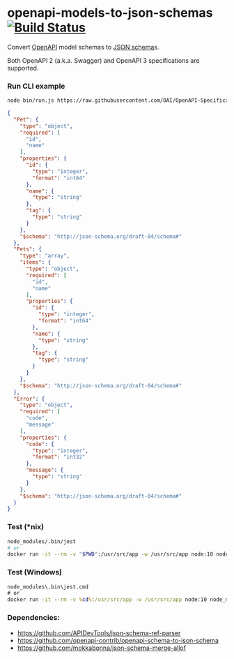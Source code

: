 # openapi-models-to-json-schemas [![Build Status](https://travis-ci.org/francescozanoni/openapi-models-to-json-schemas.svg?branch=master)](https://travis-ci.org/francescozanoni/openapi-models-to-json-schemas)

Convert [OpenAPI](https://swagger.io/docs/specification/about) model schemas to [JSON schema](https://json-schema.org)s.

Both OpenAPI 2 (a.k.a. Swagger) and OpenAPI 3 specifications are supported.

### Run CLI example
```bash
node bin/run.js https://raw.githubusercontent.com/OAI/OpenAPI-Specification/master/examples/v3.0/petstore.yaml
```

```json
{
  "Pet": {
    "type": "object",
    "required": [
      "id",
      "name"
    ],
    "properties": {
      "id": {
        "type": "integer",
        "format": "int64"
      },
      "name": {
        "type": "string"
      },
      "tag": {
        "type": "string"
      }
    },
    "$schema": "http://json-schema.org/draft-04/schema#"
  },
  "Pets": {
    "type": "array",
    "items": {
      "type": "object",
      "required": [
        "id",
        "name"
      ],
      "properties": {
        "id": {
          "type": "integer",
          "format": "int64"
        },
        "name": {
          "type": "string"
        },
        "tag": {
          "type": "string"
        }
      }
    },
    "$schema": "http://json-schema.org/draft-04/schema#"
  },
  "Error": {
    "type": "object",
    "required": [
      "code",
      "message"
    ],
    "properties": {
      "code": {
        "type": "integer",
        "format": "int32"
      },
      "message": {
        "type": "string"
      }
    },
    "$schema": "http://json-schema.org/draft-04/schema#"
  }
}
```

### Test (*nix)
```bash
node_modules/.bin/jest
# or
docker run -it --rm -v "$PWD":/usr/src/app -w /usr/src/app node:10 node_modules/.bin/jest
```

### Test (Windows)
```bat
node_modules\.bin\jest.cmd
# or
docker run -it --rm -v %cd%:/usr/src/app -w /usr/src/app node:10 node_modules/.bin/jest
```

### Dependencies:
- https://github.com/APIDevTools/json-schema-ref-parser
- https://github.com/openapi-contrib/openapi-schema-to-json-schema
- https://github.com/mokkabonna/json-schema-merge-allof